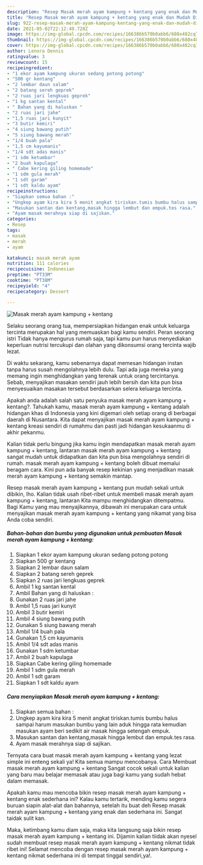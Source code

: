 ```yaml
---
description: "Resep Masak merah ayam kampung + kentang yang enak dan Mudah Dibuat"
title: "Resep Masak merah ayam kampung + kentang yang enak dan Mudah Dibuat"
slug: 922-resep-masak-merah-ayam-kampung-kentang-yang-enak-dan-mudah-dibuat
date: 2021-05-02T22:12:49.728Z
image: https://img-global.cpcdn.com/recipes/166386b570b0abb6/680x482cq70/masak-merah-ayam-kampung-kentang-foto-resep-utama.jpg
thumbnail: https://img-global.cpcdn.com/recipes/166386b570b0abb6/680x482cq70/masak-merah-ayam-kampung-kentang-foto-resep-utama.jpg
cover: https://img-global.cpcdn.com/recipes/166386b570b0abb6/680x482cq70/masak-merah-ayam-kampung-kentang-foto-resep-utama.jpg
author: Lenora Dennis
ratingvalue: 3
reviewcount: 15
recipeingredient:
- "1 ekor ayam kampung ukuran sedang potong potong"
- "500 gr kentang"
- "2 lembar daun salam"
- "2 batang sereh geprek"
- "2 ruas jari lengkuas geprek"
- "1 kg santan kental"
- " Bahan yang di haluskan "
- "2 ruas jari jahe"
- "1,5 ruas jari kunyit"
- "3 butir kemiri"
- "4 siung bawang putih"
- "5 siung bawang merah"
- "1/4 buah pala"
- "1,5 cm kayumanis"
- "1/4 sdt adas manis"
- "1 sdm ketumbar"
- "2 buah kapulaga"
- " Cabe kering giling homemade"
- "1 sdm gula merah"
- "1 sdt garam"
- "1 sdt kaldu ayam"
recipeinstructions:
- "Siapkan semua bahan :"
- "Ungkep ayam kira kira 5 menit angkat tiriskan.tumis bumbu halus sampai harum masukan bumbu yang lain aduk hingga rata kemudian masukan ayam beri sedikit air masak hingga setengah empuk."
- "Masukan santan dan kentang,masak hingga lembut dan empuk.tes rasa."
- "Ayam masak merahnya siap di sajikan."
categories:
- Resep
tags:
- masak
- merah
- ayam

katakunci: masak merah ayam 
nutrition: 111 calories
recipecuisine: Indonesian
preptime: "PT33M"
cooktime: "PT38M"
recipeyield: "4"
recipecategory: Dessert

---
```



![Masak merah ayam kampung + kentang](https://img-global.cpcdn.com/recipes/166386b570b0abb6/680x482cq70/masak-merah-ayam-kampung-kentang-foto-resep-utama.jpg)

Selaku seorang orang tua, mempersiapkan hidangan enak untuk keluarga tercinta merupakan hal yang memuaskan bagi kamu sendiri. Peran seorang istri Tidak hanya mengurus rumah saja, tapi kamu pun harus menyediakan keperluan nutrisi tercukupi dan olahan yang dikonsumsi orang tercinta wajib lezat.

Di waktu  sekarang, kamu sebenarnya dapat memesan hidangan instan tanpa harus susah mengolahnya lebih dulu. Tapi ada juga mereka yang memang ingin menghidangkan yang terenak untuk orang tercintanya. Sebab, menyajikan masakan sendiri jauh lebih bersih dan kita pun bisa menyesuaikan masakan tersebut berdasarkan selera keluarga tercinta. 



Apakah anda adalah salah satu penyuka masak merah ayam kampung + kentang?. Tahukah kamu, masak merah ayam kampung + kentang adalah hidangan khas di Indonesia yang kini digemari oleh setiap orang di berbagai daerah di Nusantara. Kita dapat menyajikan masak merah ayam kampung + kentang kreasi sendiri di rumahmu dan pasti jadi hidangan kesukaanmu di akhir pekanmu.

Kalian tidak perlu bingung jika kamu ingin mendapatkan masak merah ayam kampung + kentang, lantaran masak merah ayam kampung + kentang sangat mudah untuk didapatkan dan kita pun bisa mengolahnya sendiri di rumah. masak merah ayam kampung + kentang boleh dibuat memalui beragam cara. Kini pun ada banyak resep kekinian yang menjadikan masak merah ayam kampung + kentang semakin mantap.

Resep masak merah ayam kampung + kentang pun mudah sekali untuk dibikin, lho. Kalian tidak usah ribet-ribet untuk membeli masak merah ayam kampung + kentang, lantaran Kita mampu menghidangkan ditempatmu. Bagi Kamu yang mau menyajikannya, dibawah ini merupakan cara untuk menyajikan masak merah ayam kampung + kentang yang nikamat yang bisa Anda coba sendiri.

<!--inarticleads1-->

##### Bahan-bahan dan bumbu yang digunakan untuk pembuatan Masak merah ayam kampung + kentang:

1. Siapkan 1 ekor ayam kampung ukuran sedang potong potong
1. Siapkan 500 gr kentang
1. Siapkan 2 lembar daun salam
1. Siapkan 2 batang sereh geprek
1. Siapkan 2 ruas jari lengkuas geprek
1. Ambil 1 kg santan kental
1. Ambil  Bahan yang di haluskan :
1. Gunakan 2 ruas jari jahe
1. Ambil 1,5 ruas jari kunyit
1. Ambil 3 butir kemiri
1. Ambil 4 siung bawang putih
1. Gunakan 5 siung bawang merah
1. Ambil 1/4 buah pala
1. Gunakan 1,5 cm kayumanis
1. Ambil 1/4 sdt adas manis
1. Gunakan 1 sdm ketumbar
1. Ambil 2 buah kapulaga
1. Siapkan  Cabe kering giling homemade
1. Ambil 1 sdm gula merah
1. Ambil 1 sdt garam
1. Siapkan 1 sdt kaldu ayam




<!--inarticleads2-->

##### Cara menyiapkan Masak merah ayam kampung + kentang:

1. Siapkan semua bahan :
1. Ungkep ayam kira kira 5 menit angkat tiriskan.tumis bumbu halus sampai harum masukan bumbu yang lain aduk hingga rata kemudian masukan ayam beri sedikit air masak hingga setengah empuk.
1. Masukan santan dan kentang,masak hingga lembut dan empuk.tes rasa.
1. Ayam masak merahnya siap di sajikan.




Ternyata cara buat masak merah ayam kampung + kentang yang lezat simple ini enteng sekali ya! Kita semua mampu mencobanya. Cara Membuat masak merah ayam kampung + kentang Sangat cocok sekali untuk kalian yang baru mau belajar memasak atau juga bagi kamu yang sudah hebat dalam memasak.

Apakah kamu mau mencoba bikin resep masak merah ayam kampung + kentang enak sederhana ini? Kalau kamu tertarik, mending kamu segera buruan siapin alat-alat dan bahannya, setelah itu buat deh Resep masak merah ayam kampung + kentang yang enak dan sederhana ini. Sangat taidak sulit kan. 

Maka, ketimbang kamu diam saja, maka kita langsung saja bikin resep masak merah ayam kampung + kentang ini. Dijamin kalian tiidak akan nyesel sudah membuat resep masak merah ayam kampung + kentang nikmat tidak ribet ini! Selamat mencoba dengan resep masak merah ayam kampung + kentang nikmat sederhana ini di tempat tinggal sendiri,ya!.

